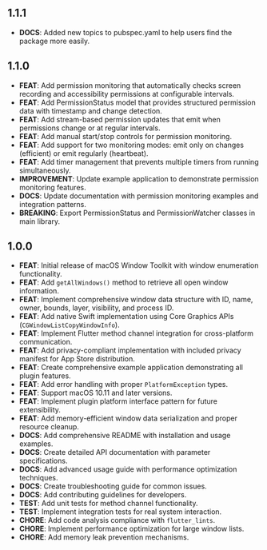 ## 1.1.1

- **DOCS**: Added new topics to pubspec.yaml to help users find the package more easily.

## 1.1.0

- **FEAT**: Add permission monitoring that automatically checks screen recording and accessibility permissions at configurable intervals.
- **FEAT**: Add PermissionStatus model that provides structured permission data with timestamp and change detection.
- **FEAT**: Add stream-based permission updates that emit when permissions change or at regular intervals.
- **FEAT**: Add manual start/stop controls for permission monitoring.
- **FEAT**: Add support for two monitoring modes: emit only on changes (efficient) or emit regularly (heartbeat).
- **FEAT**: Add timer management that prevents multiple timers from running simultaneously.
- **IMPROVEMENT**: Update example application to demonstrate permission monitoring features.
- **DOCS**: Update documentation with permission monitoring examples and integration patterns.
- **BREAKING**: Export PermissionStatus and PermissionWatcher classes in main library.

## 1.0.0

- **FEAT**: Initial release of macOS Window Toolkit with window enumeration functionality.
- **FEAT**: Add `getAllWindows()` method to retrieve all open window information.
- **FEAT**: Implement comprehensive window data structure with ID, name, owner, bounds, layer, visibility, and process ID.
- **FEAT**: Add native Swift implementation using Core Graphics APIs (`CGWindowListCopyWindowInfo`).
- **FEAT**: Implement Flutter method channel integration for cross-platform communication.
- **FEAT**: Add privacy-compliant implementation with included privacy manifest for App Store distribution.
- **FEAT**: Create comprehensive example application demonstrating all plugin features.
- **FEAT**: Add error handling with proper `PlatformException` types.
- **FEAT**: Support macOS 10.11 and later versions.
- **FEAT**: Implement plugin platform interface pattern for future extensibility.
- **FEAT**: Add memory-efficient window data serialization and proper resource cleanup.
- **DOCS**: Add comprehensive README with installation and usage examples.
- **DOCS**: Create detailed API documentation with parameter specifications.
- **DOCS**: Add advanced usage guide with performance optimization techniques.
- **DOCS**: Create troubleshooting guide for common issues.
- **DOCS**: Add contributing guidelines for developers.
- **TEST**: Add unit tests for method channel functionality.
- **TEST**: Implement integration tests for real system interaction.
- **CHORE**: Add code analysis compliance with `flutter_lints`.
- **CHORE**: Implement performance optimization for large window lists.
- **CHORE**: Add memory leak prevention mechanisms.